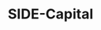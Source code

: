 ---
layout: firm_page
title: "SIDE-Capital"
id: "sidecapital.com"
permalink: "/sidecapitalsidecapital.com/"
website: "https://www.side-capital.com"
offices: "Paris (France)"
investment_stages: "Seed, Series A"
portfolio_companies: "My Express Driver, Azeoo, Datacook, Superindep, Elqano, Datakiss, Capté, Feeli, Doinsport, Dropcontact, Agilitest, Hop3team, Klara, Potions, Welyb, Interstis, Mon Stock, Adrenalead, ActivCorner, Live Tonight, Wenabi, Emprunte Mon Toutou, Kobus, TeamBrain, Bloom at Work, Hubware, Archidvisor, KIS, PayLead, Mon Specialiste Auto, Zest HACCP, Extracadabra, Prochaine Escale, Weglot, Message In a Window, Demooz, Kazaden, Groupcorner, Juliedesk, Regaind"
portfolio_link: "https://www.side-capital.com/#portfolio"
investment_markets: "SaaS, Healthcare, Sports & Wellness, Marketing, E-commerce, Logistics, Professional Training, Human Resources, Customer Service, Real Estate, Finance"
founded_year: "2016"
description: "SIDE-Capital is an investment and support fund for early-stage tech and digital startups. They focus on providing fair deals and active support, including coaching and strategic guidance to founders. Their investments range from €300K to €600K."
linkedin: "https://www.linkedin.com/company/side-capital"
twitter: "https://twitter.com/sidecapital"
instagram: ""
team_page: ""
investor_type: "Venture Capital"
crunchbase: "https://www.crunchbase.com/organization/side-capital"
pitchbook: ""

# SEO Optimization
meta_title: "SIDE-Capital - VC Firm - projectstartups.com"
meta_description: "SIDE-Capital, SIDE-Capital is an investment and support fund for early-stage tech and digital startups. They focus on providing fair deals and active support, inclu..."
meta_keywords: "SIDE-Capital, SaaS, Healthcare, Sports & Wellness, Marketing, E-commerce, Logistics, Professional Training, Human Resources, Customer Service, Real Estate, Finance, VC firm, venture capital, startup investor, projectstartups.com"
canonical_url: "https://vc.projectstartups.com/sidecapitalsidecapital.com/"
---